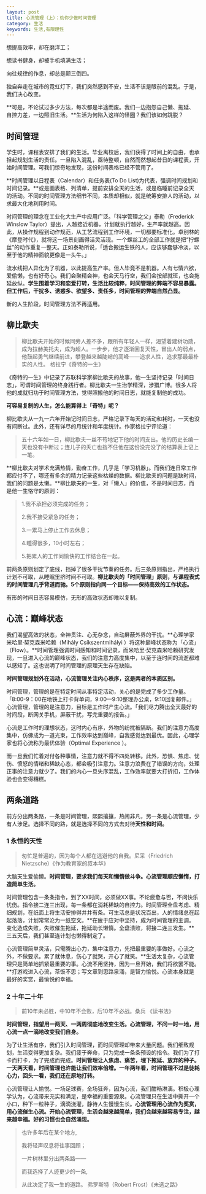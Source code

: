 ```yaml
---
layout: post
title: 心流管理（上）：劝你少做时间管理
category: 生活
keywords: 生活,有限理性
---
```


想提高效率，却在磨洋工；

想读书健身，却被手机填满生活；

向往规律的作息，却总是颠三倒四。

独自奔走在城市的霓虹灯下，我们突然感到不安，生活不该是眼前的混乱。于是，我们决心改变。

**可是，不论试过多少方法，每次都是半途而废。我们一边抱怨自己懒、拖延、自控力差，一边照旧生活。**生活为何陷入这样的怪圈？我们该如何跳脱？

##  时间管理


学生时，课程表安排了我们的生活。毕业离校后，我们获得了时间上的自由，也承担起规划生活的责任。一旦陷入混乱，亟待整顿，自然而然想起昔日的课程表，开始时间管理。可我们惊奇地发现，这份时间表格已经不管用了。

**时间管理以日程表（Calendar）和任务表(To Do List)为代表，强调时间规划和时间记录。**或是画表格、列清单，提前安排全天的生活，或是临睡前记录全天的活动。不同的时间管理方法细节不同，本质却相似，就是统筹安排人的活动，以求最大化地利用时间。

时间管理的理念在工业化大生产中应用广泛。「科学管理之父」泰勒（Frederick Winslow Taylor）提出，人越接近机器，计划就执行越好，生产率就越高。因此，从操作规程到动作规范，从工艺流程到工作环境，一切都要标准化。卓别林的《摩登时代》，就将这一场景刻画得活灵活现。一个螺丝工的全部工作就是把“拧螺丝”的动作重复一整天。正如泰勒所说，「适合搬运生铁的人，应该够蠢够冷淡，以至于他的精神面貌更像是一头牛。」

流水线把人异化为了机器，以此提高生产率。但人毕竟不是机器。人有七情六欲，爱偷懒，也有好奇心。我们会聚精会神，也会天马行空，我们会按部就班，也会拖延放纵。**学生围着学习和恋爱打转，生活比较纯粹，时间管理的弊端不容易暴露。但工作后，干扰多、诱惑多、欲望多、责任多，时间管理的弊端自然凸显。**

新的人生阶段，时间管理方法不再适用。

## 柳比歇夫

> 柳比歇夫开始的时候同旁人差不多，跟所有年轻人一样，渴望着建树功勋，成为拉赫美托夫，成为超人。一步步，他才逐渐回复天性，冒出人的弱点，他鼓起勇气继续前进，攀登越来越陡峭的高峰——追求人性，追求那最最朴实的人性。 格拉宁《奇特的一生》

《奇特的一生》中记录了苏联科学家柳比歇夫的故事，他一生坚持记录「时间日志」，可谓时间管理的终身践行者。柳比歇夫一生治学精深，涉猎广博。很多人将他的成就归功于时间管理方法，觉得照搬他的时间日志，就能复制他的成功。

**可容易复制的人生，怎么能算得上「奇特」呢？**

柳比歇夫从一九一六年开始记时间日志，严格记录下每天的活动和耗时，一天也没有间断过。此外，还有详尽的月统计和年度统计。作家格拉宁评论道：

> 五十六年如一日，柳比歇夫一丝不苟地记下他的时间支出。他的历史长编一天也没有中断过；连儿子的夭亡也挡不住他在这份没完没了的结算表上记上一笔。

**柳比歇夫对学术充满热情，勤奋工作，几乎是「学习机器」。而我们连日常工作都应付不了，哪还有多余的精力记录这些枯燥的数据。柳比歇夫的问题是缺时间，我们的问题是太懒。**柳比歇夫的一生，对「懒人」的价值，不是时间日志，而是他一生恪守的原则：

> 1.我不承担必须完成的任务；
> 
> 2.我不接受紧急的任务；
> 
> 3.一累马上停止工作去休息；
> 
> 4.睡得很多，10小时左右；
> 
> 5.把累人的工作同愉快的工作结合在一起。

前两条原则划定了底线，挡掉了很多干扰节奏的任务。后三条原则指出，严格执行计划不可取，从睡眠里挤时间不可取。**柳比歇夫的「时间管理」原则，与课程表式的时间管理几乎背道而驰。5个原则指向同一个目标——保持高效的工作状态。**

有形的时间日志容易模仿，无形的高效状态却难以复制。

## 心流：巅峰状态

我们渴望高效的状态，全神贯注、心无杂念，自动屏蔽外界的干扰。**心理学家米哈里·契克森米哈赖（Mihály Csíkszentmihályi ）将这种巅峰状态称为「心流」（Flow）。**时间管理强调时间感知和时间记录，而米哈里·契克森米哈赖研究发现，一旦进入心流的巅峰状态，我们的注意力高度集中，以至于连时间的流逝都难以感知了。这也说明了时间管理的原理天生存在缺陷。

**时间管理规划外在活动，心流管理关注内心秩序，这是两者的本质区别。**

时间管理，管理的是在特定时间从事特定活动，关心的是完成了多少工作量。「8:00-9：00在地铁上打卡背单词，9:00—9:10整理办公桌，9:10回复邮件。」心流管理，管理的是注意力，目标是工作时产生心流。「我们尽力腾出全天最好的时间段，断网关手机，屏蔽干扰，写完重要的报告。」

心流是工作时的理想状态，这时内心有序，外物的纷扰被隔断。我们的注意力高度集中，仿佛成为一道光束，工作效率达到巅峰，自我感觉达到最优。因此，心理学家也将心流称为最优体验（Optimal Experience ）。

而一旦我们忙着对付各种事情，注意力就不得不四处转移。此外，恐惧、焦虑、忧伤、愤怒的情绪和稀缺心态，都会吸引注意力。注意力浪费在了错误的方向，处理正事的注意力就少了。我们的内心一旦失序混乱，工作效率就要大打折扣，工作体验也会变得糟糕。

## 两条道路

前方分出两条路，一条是时间管理，熙熙攘攘，热闹非凡，另一条是心流管理，少有人涉足。选择不同的路，就是选择不同的方式去对待**天性和时间。**

### 1 永恒的天性

> 匆忙是普遍的，因为每个人都在逃避他的自我。尼采（Friedrich Nietzsche）《作为教育家的叔本华》

大脑天生爱偷懒。**时间管理，要求我们每天和懒惰做斗争。心流管理顺应懒惰，打造简单生活。**

时间管理包含一条条指令，到了XX时间，必须做XX事。不论疲惫与否，不问快乐忧伤。指令接二连三出现，每一条都在消耗稀缺的自控力。时间管理全盘考虑、精细规划，在纸面上将生活安排得井井有条。可生活总是状况百出，人的情绪总在起起落落，计划常常沦为一纸空文。**在疲于应对中坚持，成为时间管理的主调。变化造成失败，失败催生拖延，拖延助长懒惰。全盘溃败，将接二连三发生。**三五天后，我们甚至连计划也懒得制定了。

心流管理简单灵活，只需腾出心力，集中注意力，先把最重要的事做好。心流之外，不做要求。累了就休息，伤心了就哭，开心了就笑。**生活太复杂，心流管理只是简单地抓紧最重要的事。心流不用坚持，因为一旦开始，我们将欲罢不能。**打游戏进入心流，茶饭不思；写文章到思路泉涌，是智力愉悦。心流本身就是最好的奖赏，最愉悦的幸福。

### 2 十年二十年

> 前10年未必胜，中10年不会败，后10年不必战。桑兵 《读书法》

**时间管理，指望用一两天、一两周彻底地改变生活。心流管理，不问一时一地，用心流一点一滴地改变我们自身。**

为了让生活有序，我们引入时间管理，而时间管理却带来大量问题。我们细致规划，生活变得更加复杂。我们疲于奔命，只为完成一条条预设的指令。我们为了打卡而打卡，为了完成而完成。**时间管理让人焦虑、痛苦，埋下拖延、放弃的种子。一天两天看，时间管理也许能让我们效率倍增。一年两年看，时间管理不过是徒耗心力，回头一看，我们还在原地打转。**

心流管理让人愉悦。一场足球赛，全场狂奔，因为心流，我们酣畅淋漓。积极心理学认为，心流带来充实和满足，是幸福的重要源泉。心流管理只在生活中撕开一个小口，种下一粒种子，滴滴浇灌，静待人生慢慢生长。**心流管理用心流作为奖赏，用心流催生心流。开始心流管理，生活会越来越简单，我们会越来越容易专注，越来越幸福。好的习惯也会自然涌现。**

> 也许多年后在某个地方,
> 
> 我将轻声叹息将往事回顾； 
> 
> 一片树林里分出两条路—— 
> 
> 而我选择了人迹更少的一条,
> 
> 从此决定了我一生的道路。 弗罗斯特（Robert Frost）《未选之路》


